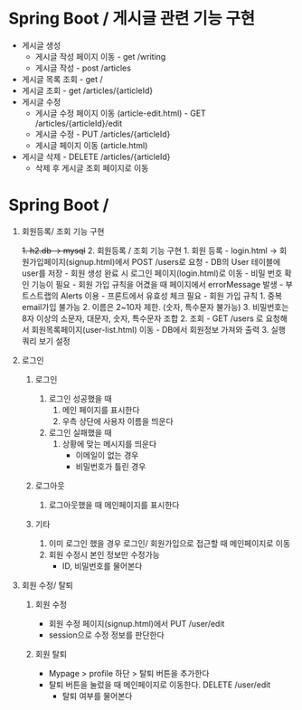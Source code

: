 # Spring Boot / 게시글 관련 기능 구현

* 게시글 생성
    * 게시글 작성 페이지 이동 - get /writing
    * 게시글 작성 - post /articles
* 게시글 목록 조회 - get /
* 게시글 조회 - get /articles/{articleId}
* 게시글 수정
    * 게시글 수정 페이지 이동 (article-edit.html) - GET /articles/{articleId}/edit
    * 게시글 수정 - PUT /articles/{articleId}
    * 게시글 페이지 이동 (article.html)
* 게시글 삭제 - DELETE /articles/{articleId} 
    * 삭제 후 게시글 조회 페이지로 이동
    
    
# Spring Boot / 

1. 회원등록/ 조회 기능 구현

    ~~1. h2.db -> mysql~~
    2. 회원등록 / 조회 기능 구현
        1. 회원 등록
            - login.html -> 회원가입페이지(signup.html)에서 POST /users로 요청
            - DB의 User 테이블에 user를 저장
            - 회원 생성 완료 시 로그인 페이지(login.html)로 이동
             - 비밀 번호 확인 기능이 필요
             - 회원 가입 규칙을 어겼을 때 페이지에서 errorMessage 발생
                - 부트스트랩의 Alerts 이용
                - 프론트에서 유효성 체크 필요
            - 회원 가입 규칙
                1. 중복 email가입 불가능
                2. 이름은 2~10자 제한. (숫자, 특수문자 불가능)
                3. 비밀번호는 8자 이상의 소문자, 대문자, 숫자, 특수문자 조합
        2. 조회
            - GET /users 로 요청해서 회원목록페이지(user-list.html) 이동
            - DB에서 회원정보 가져와 출력 
    3. 실행 쿼리 보기 설정

2. 로그인

    1. 로그인
        1. 로그인 성공했을 때
            1. 메인 페이지를 표시한다
            2. 우측 상단에 사용자 이름을 띄운다
         2. 로그인 실패했을 때
            1. 상황에 맞는 메시지를 띄운다
                - 이메일이 없는 경우
                - 비밀번호가 틀린 경우
    2. 로그아웃
        1. 로그아웃했을 때 메인페이지를 표시한다
  
    3. 기타
        1. 이미 로그인 했을 경우 로그인/ 회원가입으로 접근할 때 메인페이지로 이동
        2. 회원 수정시 본인 정보만 수정가능
            - ID, 비밀번호를 물어본다
             
3. 회원 수정/ 탈퇴
    1. 회원 수정
        - 회원 수정 페이지(signup.html)에서 PUT /user/edit
        - session으로 수정 정보를 판단한다
        
    2. 회원 탈퇴
        - Mypage > profile 하단 > 탈퇴 버튼을 추가한다
        - 탈퇴 버튼을 눌렀을 때 메인페이지로 이동한다. DELETE /user/edit
            - 탈퇴 여부를 물어본다
         